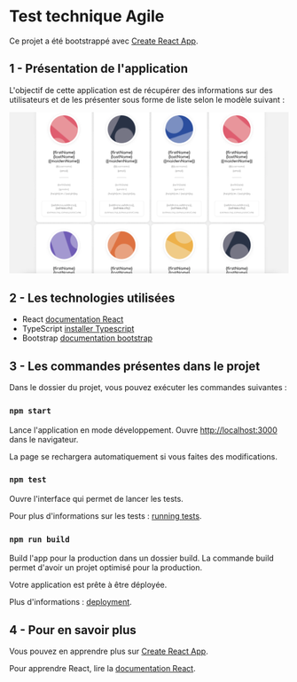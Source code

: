 # Test technique Agile

Ce projet a été bootstrappé avec [Create React App](https://github.com/facebook/create-react-app).

## 1 - Présentation de l'application

L'objectif de cette application est de récupérer des informations sur des utilisateurs et de les présenter sous forme de liste selon le modèle suivant :

![screenshot](screenshot.png)

## 2 - Les technologies utilisées

  - React [documentation React](https://fr.reactjs.org/docs/getting-started.html)
  - TypeScript [installer Typescript](https://www.typescriptlang.org/download)
  - Bootstrap [documentation bootstrap](https://getbootstrap.com/docs/5.2/getting-started/introduction/)

## 3 - Les commandes présentes dans le projet

Dans le dossier du projet, vous pouvez exécuter les commandes suivantes :

### `npm start`

Lance l'application en mode développement.
Ouvre [http://localhost:3000](http://localhost:3000) dans le navigateur.

La page se rechargera automatiquement si vous faites des modifications.

### `npm test`

Ouvre l'interface qui permet de lancer les tests.

Pour plus d'informations sur les tests : [running tests](https://facebook.github.io/create-react-app/docs/running-tests).

### `npm run build`

Build l'app pour la production dans un dossier build.
La commande build permet d'avoir un projet optimisé pour la production.

Votre application est prête à être déployée.

Plus d'informations : [deployment](https://facebook.github.io/create-react-app/docs/deployment).

## 4 - Pour en savoir plus

Vous pouvez en apprendre plus sur [Create React App](https://facebook.github.io/create-react-app/docs/getting-started).

Pour apprendre React, lire la [documentation React](https://reactjs.org/).
